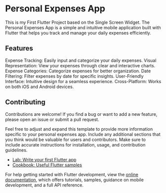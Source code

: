 # Personal Expenses App
This is my First Flutter Project based on the Single Screen Widget.
The Personal Expenses App is a simple and intuitive mobile application built with Flutter that helps you track and manage your daily expenses efficiently.

## Features
Expense Tracking: Easily input and categorize your daily expenses.
Visual Representation: View your expenses through clear and interactive charts.
Expense Categories: Categorize expenses for better organization.
Date Filtering: Filter expenses by date for specific insights.
User-Friendly Interface: Intuitive design for a seamless experience.
Cross-Platform: Works on both iOS and Android devices.
## Contributing
Contributions are welcome! If you find a bug or want to add a new feature, please open an issue or submit a pull request.

Feel free to adjust and expand this template to provide more information specific to your personal expenses app. Include any additional sections that you think would be valuable for users and contributors. Make sure to include accurate instructions for installation, usage, and contribution guidelines.


- [Lab: Write your first Flutter app](https://docs.flutter.dev/get-started/codelab)
- [Cookbook: Useful Flutter samples](https://docs.flutter.dev/cookbook)

For help getting started with Flutter development, view the
[online documentation](https://docs.flutter.dev/), which offers tutorials,
samples, guidance on mobile development, and a full API reference.
